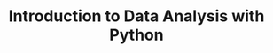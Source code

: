 ---
layout: workshop
category: workshop
title: "Introduction to Data Analysis with Python"
time: 10:00 AM - 1:00 PM PST
human_date: "October 28, 30, and November 4"
year: 2025
location: UC Santa Barbara Library
instructors:
helpers:
pre_workshop_survey: "https://ucsb.co1.qualtrics.com/jfe/form/SV_bJeIoxjp1A9Xx3M?slug=2025-10-28-ucsb-python"
post_workshop_survey: "https://ucsb.co1.qualtrics.com/jfe/form/SV_0lD2XHnezknmSr4?slug=2025-10-28-ucsb-python"
shoreline_url: "https://cglink.me/2dD/r2268292"
description: "This three-day workshop offers a comprehensive introduction to Python, specifically designed for participants with no prior programming experience. Through the use of Jupyter notebooks, learners will get started coding in Python. The workshop will cover essential skills such as data loading and analysis, automation of data processing tasks, and the creation of basic plots for data visualization."
---